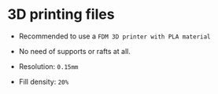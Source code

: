 # 3D printing files

* Recommended to use a `FDM 3D printer with PLA material`

* No need of supports or rafts at all.

* Resolution: `0.15mm`

* Fill density: `20%`